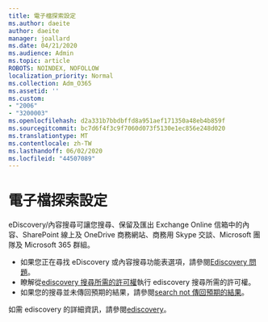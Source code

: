 ```yaml
---
title: 電子檔探索設定
ms.author: daeite
author: daeite
manager: joallard
ms.date: 04/21/2020
ms.audience: Admin
ms.topic: article
ROBOTS: NOINDEX, NOFOLLOW
localization_priority: Normal
ms.collection: Adm_O365
ms.assetid: ''
ms.custom:
- "2006"
- "3200003"
ms.openlocfilehash: d2a331b7bbdbffd8a951aef171350a48eb4b859f
ms.sourcegitcommit: bc7d6f4f3c9f7060d073f5130e1ec856e248d020
ms.translationtype: MT
ms.contentlocale: zh-TW
ms.lasthandoff: 06/02/2020
ms.locfileid: "44507089"
---
```

# <a name="ediscovery-settings"></a>電子檔探索設定

eDiscovery/內容搜尋可讓您搜尋、保留及匯出 Exchange Online 信箱中的內容、SharePoint 線上及 OneDrive 商務網站、商務用 Skype 交談、Microsoft 團隊及 Microsoft 365 群組。

- 如果您正在尋找 eDiscovery 或內容搜尋功能表選項，請參閱[Ediscovery 問題](https://docs.microsoft.com/alchemyinsights/ediscovery-issues)。
- 瞭解從[ediscovery 搜尋所需的許可權](https://docs.microsoft.com/alchemyinsights/permissions-required-for-ediscovery-searches)執行 ediscovery 搜尋所需的許可權。
- 如果您的搜尋並未傳回預期的結果，請參閱[search not 傳回預期的結果](https://docs.microsoft.com/alchemyinsights/search-not-returning-expected-results)。

如需 ediscovery 的詳細資訊，請參閱[ediscovery](https://docs.microsoft.com/microsoft-365/compliance/ediscovery)。
